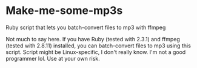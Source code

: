 # Make-me-some-mp3s
Ruby script that lets you batch-convert files to mp3 with ffmpeg

Not much to say here. If you have Ruby (tested with 2.3.1) and ffmpeg (tested with 2.8.11) installed, you can batch-convert files to mp3 using this script. Script might be Linux-specific, I don't really know. I'm not a good programmer lol. Use at your own risk.
